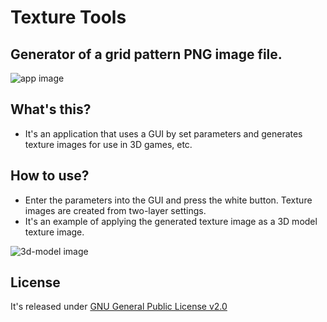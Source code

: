 # Texture Tools
## Generator of a grid pattern PNG image file.
![app image](https://i.imgur.com/DsJxSME.png)

## What's this?
+ It's an application that uses a GUI by set parameters and generates texture images for use in 3D games, etc.

## How to use?
+ Enter the parameters into the GUI and press the white button. Texture images are created from two-layer settings.
+ It's an example of applying the generated texture image as a 3D model texture image.

![3d-model image](http://i.imgur.com/DH7UXYn.png)

## License
It's released under [GNU General Public License v2.0](https://www.gnu.org/licenses/old-licenses/gpl-2.0.html)